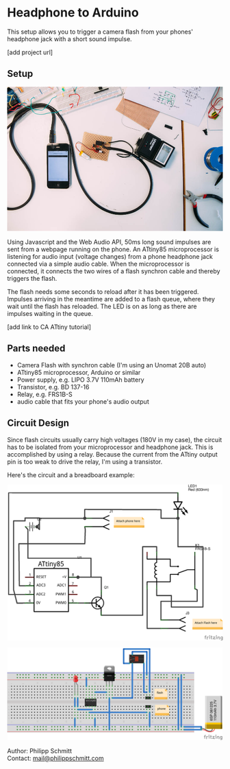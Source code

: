 # Headphone to Arduino

This setup allows you to trigger a camera flash from your phones' headphone jack with a short sound impulse.

[add project url]



## Setup

![image](setup.jpg)

Using Javascript and the Web Audio API, 50ms long sound impulses are sent from a webpage running on the phone.
An ATtiny85 microprocessor is listening for audio input (voltage changes) from a phone headphone jack connected via a simple audio cable.
When the microprocessor is connected, it connects the two wires of a flash synchron cable and thereby triggers the flash.

The flash needs some seconds to reload after it has been triggered. Impulses arriving in the meantime are added to a flash queue, where they wait until the flash has reloaded. The LED is on as long as there are impulses waiting in the queue.

[add link to CA ATtiny tutorial]


## Parts needed
- Camera Flash with synchron cable (I'm using an Unomat 20B auto)
- ATtiny85 microprocessor, Arduino or similar
- Power supply, e.g. LIPO 3.7V 110mAh battery
- Transistor, e.g. BD 137-16
- Relay, e.g. FRS1B-S
- audio cable that fits your phone's audio output



## Circuit Design
Since flash circuits usually carry high voltages (180V in my case), the circuit has to be isolated from your microprocessor and headphone jack. This is accomplished by using a relay.
Because the current from the ATtiny output pin is too weak to drive the relay, I'm using a transistor.

Here's the circuit and a breadboard example:

![image](circuit.png)

![image](circuit-breadboard.png)



Author: Philipp Schmitt  
Contact: mail@philippschmitt.com

